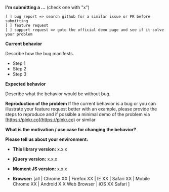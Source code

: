 **I'm submitting a ...**  (check one with "x")
```
[ ] bug report => search github for a similar issue or PR before submitting
[ ] feature request
[ ] support request => goto the official demo page and see if it solve your problem
```

**Current behavior**

Describe how the bug manifests. 

- Step 1
- Step 2
- Step 3

**Expected behavior**

Describe what the behavior would be without bug.

**Reproduction of the problem**
If the current behavior is a bug or you can illustrate your feature request better with an example, 
please provide the steps to reproduce and if possible a minimal demo of the problem via [https://plnkr.co](https://plnkr.co) or similar 

**What is the motivation / use case for changing the behavior?**

**Please tell us about your environment:**

* **This library version:** x.x.x

* **jQuery version:** x.x.x

* **Moment JS version:** x.x.x
 
* **Browser:** [all | Chrome XX | Firefox XX | IE XX | Safari XX | Mobile Chrome XX | Android X.X Web Browser | iOS XX Safari ] 
 

 
